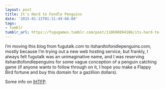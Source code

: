```yaml
---
layout: post
title: It's Hard to Fondle Penguins
date: '2015-01-22T01:31:49-08:00'
tags:
- tumblr
tumblr_url: https://fugugames.tumblr.com/post/110698094106/its-hard-to-fondle-penguins
---
```

I’m moving this blog from fugutalk.com to itshardtofondlepenguins.com, mostly because I’m trying out a new web hosting service, but frankly, I always felt fugutalk was an unimaginative name, and I was reserving itshardtofondlepenguins for some vague conception of a penguin catching game (if anyone wants to follow through on it, I hope you make a Flappy Bird fortune and buy this domain for a gazillion dollars).

Some info on [IHTFP](http://www.mit.edu/people/mjbauer/ihtfp.html).


